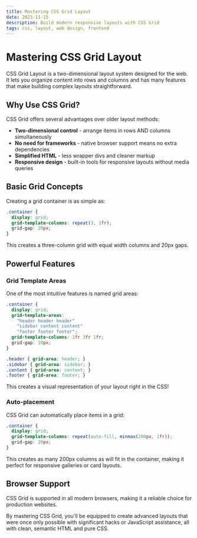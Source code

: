 ```yaml
---
title: Mastering CSS Grid Layout
date: 2023-11-15
description: Build modern responsive layouts with CSS Grid
tags: css, layout, web design, frontend
---
```


# Mastering CSS Grid Layout

CSS Grid Layout is a two-dimensional layout system designed for the web. It lets you organize content into rows and columns and has many features that make building complex layouts straightforward.

## Why Use CSS Grid?

CSS Grid offers several advantages over older layout methods:

- **Two-dimensional control** - arrange items in rows AND columns simultaneously
- **No need for frameworks** - native browser support means no extra dependencies
- **Simplified HTML** - less wrapper divs and cleaner markup
- **Responsive design** - built-in tools for responsive layouts without media queries

## Basic Grid Concepts

Creating a grid container is as simple as:

```css
.container {
  display: grid;
  grid-template-columns: repeat(3, 1fr);
  grid-gap: 20px;
}
```

This creates a three-column grid with equal width columns and 20px gaps.

## Powerful Features

### Grid Template Areas

One of the most intuitive features is named grid areas:

```css
.container {
  display: grid;
  grid-template-areas:
    "header header header"
    "sidebar content content"
    "footer footer footer";
  grid-template-columns: 1fr 3fr 1fr;
  grid-gap: 10px;
}

.header { grid-area: header; }
.sidebar { grid-area: sidebar; }
.content { grid-area: content; }
.footer { grid-area: footer; }
```

This creates a visual representation of your layout right in the CSS!

### Auto-placement

CSS Grid can automatically place items in a grid:

```css
.container {
  display: grid;
  grid-template-columns: repeat(auto-fill, minmax(200px, 1fr));
  grid-gap: 20px;
}
```

This creates as many 200px columns as will fit in the container, making it perfect for responsive galleries or card layouts.

## Browser Support

CSS Grid is supported in all modern browsers, making it a reliable choice for production websites.

By mastering CSS Grid, you'll be equipped to create advanced layouts that were once only possible with significant hacks or JavaScript assistance, all with clean, semantic HTML and pure CSS. 